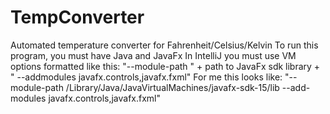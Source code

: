 # TempConverter
Automated temperature converter for Fahrenheit/Celsius/Kelvin
To run this program, you must have Java and JavaFx
In IntelliJ you must use VM options formatted like this:
"--module-path " + path to JavaFx sdk library + " --addmodules javafx.controls,javafx.fxml"
For me this looks like: "--module-path /Library/Java/JavaVirtualMachines/javafx-sdk-15/lib --add-modules javafx.controls,javafx.fxml"
